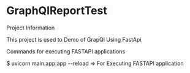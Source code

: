 # GraphQlReportTest
Project Information

This project is used to Demo of GrapQl Using FastApi


Commands for executing FASTAPI applications

$ uvicorn main.app:app --reload   => For Executing FASTAPI application
